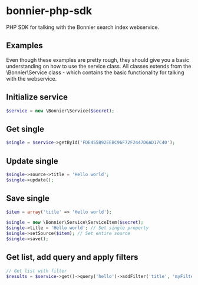 # bonnier-php-sdk
PHP SDK for talking with the Bonnier search index webservice.

Examples
------------

Even though these examples are pretty rough, they should give you a basic understanding on how to use the service class. All classes extends from the \Bonnier\Service class - which contains the basic functionality for talking with the webservice.

Initialize service
-----
```php
$service = new \Bonnier\Service($secret);
```

Get single
-----
```php
$single = $service->getById('FDE455B92EEBC96F72F2447D6AD17C40');
```

Update single
-----
```php
$single->source->title = 'Hello world';
$single->update();
```

Save single
-----
```php
$item = array('title' => 'Hello world');

$single = new \Bonnier\Service\ServiceItem($secret);
$single->title = 'Hello world'; // Set single property
$single->setSource($item); // Set entire source
$single->save();
```

Get list, add query and apply filters
-----
```php
// Get list with filter
$results = $service->get()->query('hello')->addFilter('title', 'myFilter')->addFilter('content', 'secondFilter')->api();
```

